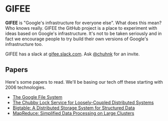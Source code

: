 # GIFEE

**GIFEE** is "Google's infrastructure for everyone else". What does this mean? Who knows really. GIFEE the GitHub project is a place to experiment with ideas based on Google's infrastructure. It's not to be taken seriously and in fact we encourage people to try build their own versions of Google's infrastructure too.

GIFEE has a slack at [gifee.slack.com](https://gifee.slack.com). Ask [@chuhnk](https://twitter.com/chuhnk) for an invite.

## Papers

Here's some papers to read. We'll be basing our tech off these starting with 2006 technologies.

- [The Google File System](https://static.googleusercontent.com/media/research.google.com/en//archive/gfs-sosp2003.pdf)
- [The Chubby Lock Service for Loosely-Coupled Distributed Systems](https://static.googleusercontent.com/media/research.google.com/en//archive/chubby-osdi06.pdf)
- [Bigtable: A Distributed Storage System for Structured Data](https://static.googleusercontent.com/media/research.google.com/en//archive/bigtable-osdi06.pdf)
- [MapReduce: Simplified Data Processing on Large Clusters](https://static.googleusercontent.com/media/research.google.com/en//archive/mapreduce-osdi04.pdf)
